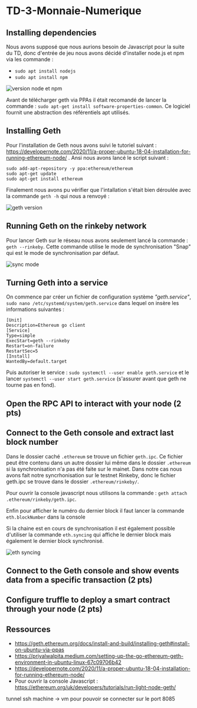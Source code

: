 # TD-3-Monnaie-Numerique

## Installing dependencies

Nous avons supposé que nous aurions besoin de Javascript pour la suite du TD, donc d'entrée de jeu nous avons décidé d'installer node.js et npm via les commande :
* `sudo apt install nodejs`
* `sudo apt install npm`

![version node et npm](https://user-images.githubusercontent.com/62909821/135616740-6606814c-a453-47ee-810e-2b1927c096a7.PNG)


Avant de télécharger geth via PPAs il était recomandé de lancer la commande : `sudo apt-get install software-properties-common`. Ce logiciel fournit une abstraction des référentiels apt utilisés.

## Installing Geth 

Pour l'installation de Geth nous avons suivi le tutoriel suivant : https://developernote.com/2020/11/a-proper-ubuntu-18-04-installation-for-running-ethereum-node/ .
Ansi nous avons lancé le script suivant :

```shell
sudo add-apt-repository -y ppa:ethereum/ethereum
sudo apt-get update
sudo apt-get install ethereum
```

Finalement nous avons pu vérifier que l'intallation s'était bien déroulée avec la commande `geth -h` qui nous a renvoyé :

![geth version](https://user-images.githubusercontent.com/62909821/135616717-c7e50aff-9ec2-4cb2-8be8-a8c562a345a2.PNG)

## Running Geth on the rinkeby network

Pour lancer Geth sur le réseau nous avons seulement lancé la commande : `geth --rinkeby`.
Cette commande utilise le mode de synchronisation "Snap" qui est le mode de synchronisation par défaut.

![sync mode](https://user-images.githubusercontent.com/62909821/135617574-fe56b0ae-4806-42e5-a477-1b8c5d67d6ce.PNG)


## Turning Geth into a service 

On commence par créer un fichier de configuration système *"geth.service"*, ``sudo nano /etc/systemd/system/geth.service`` dans lequel on insère les informations suivantes :

```
[Unit]
Description=Ethereum go client
[Service]
Type=simple
ExecStart=geth --rinkeby
Restart=on-failure
RestartSec=5
[Install]
WantedBy=default.target
```

Puis autoriser le service : ``sudo systemctl --user enable geth.service`` et le lancer ``systemctl --user start geth.service`` (s'assurer avant que geth ne tourne pas en fond).

## Open the RPC API to interact with your node (2 pts)

## Connect to the Geth console and extract last block number

Dans le dossier caché `.ethereum` se trouve un fichier `geth.ipc`. Ce fichier peut être contenu dans un autre dossier lui même dans le dossier `.ethereum` si la synchronisation n'a pas été faite sur le mainet. Dans notre cas nous avons fait notre syncrhonisation sur le testnet Rinkeby, donc le fichier geth.ipc se trouve dans le dossier `.ethereum/rinkeby/`.

Pour ouvrir la console javascript nous utilisons la commande : `geth attach .ethereum/rinkeby/geth.ipc`.

Enfin pour afficher le numéro du dernier block il faut lancer la commande `eth.blockNumber` dans la console

Si la chaine est en cours de synchronisation il est également possible d'utiliser la commande `eth.syncing` qui affiche le dernier block mais également le dernier block synchronisé.

![eth syncing](https://user-images.githubusercontent.com/62909821/135761643-4830151f-2da8-413a-9aba-2107d3f3ecfb.PNG)

## Connect to the Geth console and show events data from a specific transaction (2 pts)

## Configure truffle to deploy a smart contract through your node (2 pts)

## Ressources

* https://geth.ethereum.org/docs/install-and-build/installing-geth#install-on-ubuntu-via-ppas
* https://priyalwalpita.medium.com/setting-up-the-go-ethereum-geth-environment-in-ubuntu-linux-67c09706b42
* https://developernote.com/2020/11/a-proper-ubuntu-18-04-installation-for-running-ethereum-node/
* Pour ouvrir la console Javascript : https://ethereum.org/uk/developers/tutorials/run-light-node-geth/

tunnel ssh machine -> vm pour pouvoir se connecter sur le port 8085

